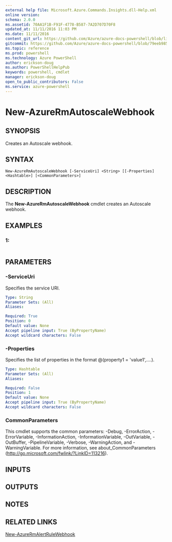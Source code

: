```yaml
---
external help file: Microsoft.Azure.Commands.Insights.dll-Help.xml
online version: 
schema: 2.0.0
ms.assetid: 70AA1F1B-F91F-4778-B587-7A2D707D70F8
updated_at: 11/11/2016 11:03 PM
ms.date: 11/11/2016
content_git_url: https://github.com/Azure/azure-docs-powershell/blob/live/azureps-cmdlets-docs/ResourceManager/AzureRM.Insights/v2.2.0/New-AzureRmAutoscaleWebhook.md
gitcommit: https://github.com/Azure/azure-docs-powershell/blob/79eeb985ea480979357fb4695832a0c3d29a48bf/azureps-cmdlets-docs/ResourceManager/AzureRM.Insights/v2.2.0/New-AzureRmAutoscaleWebhook.md
ms.topic: reference
ms.prod: powershell
ms.technology: Azure PowerShell
author: erickson-doug
ms.author: PowerShellHelpPub
keywords: powershell, cmdlet
manager: erickson-doug
open_to_public_contributors: False
ms.service: azure-powershell
---
```


# New-AzureRmAutoscaleWebhook

## SYNOPSIS
Creates an Autoscale webhook.

## SYNTAX

```
New-AzureRmAutoscaleWebhook [-ServiceUri] <String> [[-Properties] <Hashtable>] [<CommonParameters>]
```

## DESCRIPTION
The **New-AzureRmAutoscaleWebhook** cmdlet creates an Autoscale webhook.

## EXAMPLES

### 1:
```

```

## PARAMETERS

### -ServiceUri
Specifies the service URI.

```yaml
Type: String
Parameter Sets: (All)
Aliases: 

Required: True
Position: 0
Default value: None
Accept pipeline input: True (ByPropertyName)
Accept wildcard characters: False
```

### -Properties
Specifies the list of properties in the format @(property1 = 'value1',....).

```yaml
Type: Hashtable
Parameter Sets: (All)
Aliases: 

Required: False
Position: 1
Default value: None
Accept pipeline input: True (ByPropertyName)
Accept wildcard characters: False
```

### CommonParameters
This cmdlet supports the common parameters: -Debug, -ErrorAction, -ErrorVariable, -InformationAction, -InformationVariable, -OutVariable, -OutBuffer, -PipelineVariable, -Verbose, -WarningAction, and -WarningVariable. For more information, see about_CommonParameters (http://go.microsoft.com/fwlink/?LinkID=113216).

## INPUTS

## OUTPUTS

## NOTES

## RELATED LINKS

[New-AzureRmAlertRuleWebhook](xref:ResourceManager/AzureRM.Insights/v2.2.0/New-AzureRmAlertRuleWebhook.md)


